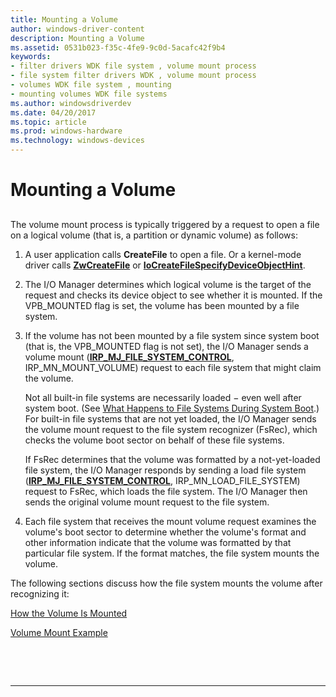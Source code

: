 ```yaml
---
title: Mounting a Volume
author: windows-driver-content
description: Mounting a Volume
ms.assetid: 0531b023-f35c-4fe9-9c0d-5acafc42f9b4
keywords:
- filter drivers WDK file system , volume mount process
- file system filter drivers WDK , volume mount process
- volumes WDK file system , mounting
- mounting volumes WDK file systems
ms.author: windowsdriverdev
ms.date: 04/20/2017
ms.topic: article
ms.prod: windows-hardware
ms.technology: windows-devices
---
```


# Mounting a Volume


## <span id="ddk_mounting_a_volume_if"></span><span id="DDK_MOUNTING_A_VOLUME_IF"></span>


The volume mount process is typically triggered by a request to open a file on a logical volume (that is, a partition or dynamic volume) as follows:

1.  A user application calls **CreateFile** to open a file. Or a kernel-mode driver calls [**ZwCreateFile**](https://msdn.microsoft.com/library/windows/hardware/ff566424) or [**IoCreateFileSpecifyDeviceObjectHint**](https://msdn.microsoft.com/library/windows/hardware/ff548289).

2.  The I/O Manager determines which logical volume is the target of the request and checks its device object to see whether it is mounted. If the VPB\_MOUNTED flag is set, the volume has been mounted by a file system.

3.  If the volume has not been mounted by a file system since system boot (that is, the VPB\_MOUNTED flag is not set), the I/O Manager sends a volume mount ([**IRP\_MJ\_FILE\_SYSTEM\_CONTROL**](https://msdn.microsoft.com/library/windows/hardware/ff548670), IRP\_MN\_MOUNT\_VOLUME) request to each file system that might claim the volume.

    Not all built-in file systems are necessarily loaded − even well after system boot. (See [What Happens to File Systems During System Boot](what-happens-to-file-systems-during-system-boot.md).) For built-in file systems that are not yet loaded, the I/O Manager sends the volume mount request to the file system recognizer (FsRec), which checks the volume boot sector on behalf of these file systems.

    If FsRec determines that the volume was formatted by a not-yet-loaded file system, the I/O Manager responds by sending a load file system ([**IRP\_MJ\_FILE\_SYSTEM\_CONTROL**](https://msdn.microsoft.com/library/windows/hardware/ff548670), IRP\_MN\_LOAD\_FILE\_SYSTEM) request to FsRec, which loads the file system. The I/O Manager then sends the original volume mount request to the file system.

4.  Each file system that receives the mount volume request examines the volume's boot sector to determine whether the volume's format and other information indicate that the volume was formatted by that particular file system. If the format matches, the file system mounts the volume.

The following sections discuss how the file system mounts the volume after recognizing it:

[How the Volume Is Mounted](how-the-volume-is-mounted.md)

[Volume Mount Example](volume-mount-example.md)

 

 


--------------------


